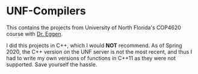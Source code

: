 # UNF-Compilers
This contains the projects from University of North Florida's COP4620 course with [Dr. Eggen](https://www.unf.edu/~ree/).

I did this projects in C++, which I would **NOT** recommend. As of Spring 2020, the C++ version on the UNF server is not the most recent, and thus I had to write my own versions of functions in C++11 as they were not supported. Save yourself the hassle.
